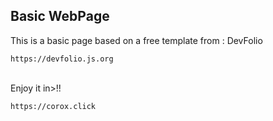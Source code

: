 ## Basic WebPage

This is a basic page based on a free template from : DevFolio
```
https://devfolio.js.org
```
<br>
Enjoy it in>!!

```
https://corox.click
```